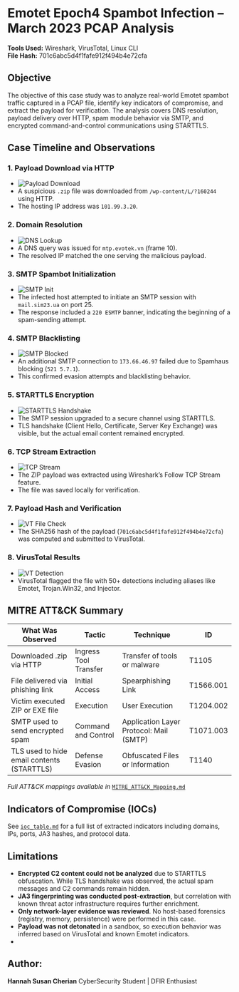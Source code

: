 # Emotet Epoch4 Spambot Infection – March 2023 PCAP Analysis

**Tools Used:** Wireshark, VirusTotal, Linux CLI  
**File Hash:** 701c6abc5d4f1fafe912f494b4e72cfa

## Objective

The objective of this case study was to analyze real-world Emotet spambot traffic captured in a PCAP file, identify key indicators of compromise, and extract the payload for verification. The analysis covers DNS resolution, payload delivery over HTTP, spam module behavior via SMTP, and encrypted command-and-control communications using STARTTLS.

## Case Timeline and Observations

### 1. Payload Download via HTTP  
- ![Payload Download](Screenshots/01_payload_zipfile.png) 
- A suspicious `.zip` file was downloaded from `/wp-content/L/?160244` using HTTP.  
- The hosting IP address was `101.99.3.20`.

### 2. Domain Resolution  
- ![DNS Lookup](Screenshots/02_dnslookup.png)
- A DNS query was issued for `mtp.evotek.vn` (frame 10).  
- The resolved IP matched the one serving the malicious payload.

### 3. SMTP Spambot Initialization  
- ![SMTP Init](Screenshots/03_spambot_init.png) 
- The infected host attempted to initiate an SMTP session with `mail.sim23.ua` on port 25.  
- The response included a `220 ESMTP` banner, indicating the beginning of a spam-sending attempt.

### 4. SMTP Blacklisting  
- ![SMTP Blocked](Screenshots/04_spambot_blocked.png)  
- An additional SMTP connection to `173.66.46.97` failed due to Spamhaus blocking (`521 5.7.1`).  
- This confirmed evasion attempts and blacklisting behavior.

### 5. STARTTLS Encryption  
- ![STARTTLS Handshake](Screenshots/05_start_tlshandshake.png)
- The SMTP session upgraded to a secure channel using STARTTLS.  
- TLS handshake (Client Hello, Certificate, Server Key Exchange) was visible, but the actual email content remained encrypted.

### 6. TCP Stream Extraction  
- ![TCP Stream](Screenshots/06_follow_tcpstream.png) 
- The ZIP payload was extracted using Wireshark’s Follow TCP Stream feature.  
- The file was saved locally for verification.

### 7. Payload Hash and Verification  
- ![VT File Check](Screenshots/07_file_check.png) 
- The SHA256 hash of the payload (`701c6abc5d4f1fafe912f494b4e72cfa`) was computed and submitted to VirusTotal.

### 8. VirusTotal Results  
- ![VT Detection](Screenshots/08_virustotal.png)
- VirusTotal flagged the file with 50+ detections including aliases like Emotet, Trojan.Win32, and Injector.

## MITRE ATT&CK Summary

| What Was Observed                             | Tactic                | Technique                                  | ID         |
|-----------------------------------------------|------------------------|---------------------------------------------|------------|
| Downloaded .zip via HTTP                      | Ingress Tool Transfer  | Transfer of tools or malware               | T1105      |
| File delivered via phishing link              | Initial Access         | Spearphishing Link                         | T1566.001  |
| Victim executed ZIP or EXE file               | Execution              | User Execution                             | T1204.002  |
| SMTP used to send encrypted spam              | Command and Control    | Application Layer Protocol: Mail (SMTP)    | T1071.003  |
| TLS used to hide email contents (STARTTLS)    | Defense Evasion        | Obfuscated Files or Information            | T1140      |

*Full ATT&CK mappings available in* [`MITRE_ATT&CK_Mapping.md`](MITRE_ATT&CK_Mapping.md)

## Indicators of Compromise (IOCs)

See [`ioc_table.md`](ioc_table.md) for a full list of extracted indicators including domains, IPs, ports, JA3 hashes, and protocol data.

## Limitations

- **Encrypted C2 content could not be analyzed** due to STARTTLS obfuscation. While TLS handshake was observed, the actual spam messages and C2 commands remain hidden.
- **JA3 fingerprinting was conducted post-extraction**, but correlation with known threat actor infrastructure requires further enrichment.
- **Only network-layer evidence was reviewed**. No host-based forensics (registry, memory, persistence) were performed in this case.
- **Payload was not detonated** in a sandbox, so execution behavior was inferred based on VirusTotal and known Emotet indicators.
- 
## Author: 
**Hannah Susan Cherian**
CyberSecurity Student | DFIR Enthusiast




